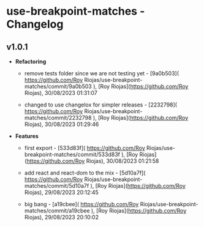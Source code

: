 
# use-breakpoint-matches - Changelog
## v1.0.1
- **Refactoring**
  - remove tests folder since we are not testing yet - [9a0b503]( https://github.com/Roy Riojas/use-breakpoint-matches/commit/9a0b503 ), [Roy Riojas](https://github.com/Roy Riojas), 30/08/2023 01:31:07

    
  - changed to use changelox for simpler releases - [2232798]( https://github.com/Roy Riojas/use-breakpoint-matches/commit/2232798 ), [Roy Riojas](https://github.com/Roy Riojas), 30/08/2023 01:29:46

    
- **Features**
  - first export - [533d83f]( https://github.com/Roy Riojas/use-breakpoint-matches/commit/533d83f ), [Roy Riojas](https://github.com/Roy Riojas), 30/08/2023 01:21:58

    
  - add react and react-dom to the mix - [5d10a7f]( https://github.com/Roy Riojas/use-breakpoint-matches/commit/5d10a7f ), [Roy Riojas](https://github.com/Roy Riojas), 29/08/2023 20:12:45

    
  - big bang - [a19cbee]( https://github.com/Roy Riojas/use-breakpoint-matches/commit/a19cbee ), [Roy Riojas](https://github.com/Roy Riojas), 29/08/2023 20:10:02

    
